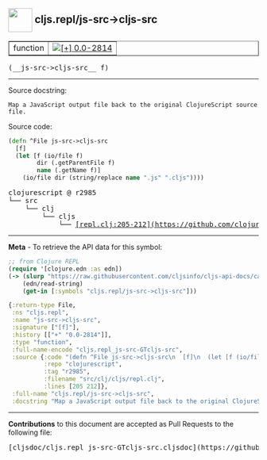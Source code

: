 ## <img width="48px" valign="middle" src="http://i.imgur.com/Hi20huC.png"> cljs.repl/js-src->cljs-src

 <table border="1">
<tr>

<td>function</td>
<td><a href="https://github.com/cljsinfo/cljs-api-docs/tree/0.0-2814"><img valign="middle" alt="[+] 0.0-2814" src="https://img.shields.io/badge/+-0.0--2814-lightgrey.svg"></a> </td>
</tr>
</table>

 <samp>
(__js-src->cljs-src__ f)<br>
</samp>

---




Source docstring:

```
Map a JavaScript output file back to the original ClojureScript source
file.
```

Source code:

```clj
(defn ^File js-src->cljs-src
  [f]
  (let [f (io/file f)
        dir (.getParentFile f)
        name (.getName f)]
    (io/file dir (string/replace name ".js" ".cljs"))))
```

 <pre>
clojurescript @ r2985
└── src
    └── clj
        └── cljs
            └── <ins>[repl.clj:205-212](https://github.com/clojure/clojurescript/blob/r2985/src/clj/cljs/repl.clj#L205-L212)</ins>
</pre>


---

__Meta__ - To retrieve the API data for this symbol:

```clj
;; from Clojure REPL
(require '[clojure.edn :as edn])
(-> (slurp "https://raw.githubusercontent.com/cljsinfo/cljs-api-docs/catalog/cljs-api.edn")
    (edn/read-string)
    (get-in [:symbols "cljs.repl/js-src->cljs-src"]))
```

```clj
{:return-type File,
 :ns "cljs.repl",
 :name "js-src->cljs-src",
 :signature ["[f]"],
 :history [["+" "0.0-2814"]],
 :type "function",
 :full-name-encode "cljs.repl_js-src-GTcljs-src",
 :source {:code "(defn ^File js-src->cljs-src\n  [f]\n  (let [f (io/file f)\n        dir (.getParentFile f)\n        name (.getName f)]\n    (io/file dir (string/replace name \".js\" \".cljs\"))))",
          :repo "clojurescript",
          :tag "r2985",
          :filename "src/clj/cljs/repl.clj",
          :lines [205 212]},
 :full-name "cljs.repl/js-src->cljs-src",
 :docstring "Map a JavaScript output file back to the original ClojureScript source\nfile."}

```

---

__Contributions__ to this document are accepted as Pull Requests to the following file:

 <pre>
[cljsdoc/cljs.repl_js-src-GTcljs-src.cljsdoc](https://github.com/cljsinfo/cljs-api-docs/blob/master/cljsdoc/cljs.repl_js-src-GTcljs-src.cljsdoc)
</pre>

